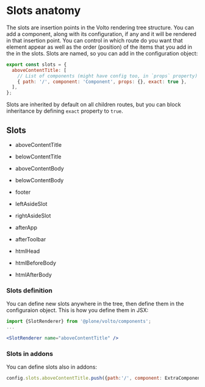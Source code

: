 # Slots anatomy

The slots are insertion points in the Volto rendering tree structure. You can add a
component, along with its configuration, if any and it will be rendered in that
insertion point. You can control in which route do you want that element appear as well
as the order (position) of the items that you add in the in the slots. Slots are named,
so you can add in the configuration object:

```js
export const slots = {
  aboveContentTitle: [
    // List of components (might have config too, in `props` property)
    { path: '/', component: 'Component', props: {}, exact: true },
  ],
};
```

Slots are inherited by default on all children routes, but you can block inheritance by
defining `exact` property to `true`.

## Slots

- aboveContentTitle
- belowContentTitle
- aboveContentBody
- belowContentBody
- footer

- leftAsideSlot
- rightAsideSlot

- afterApp
- afterToolbar

- htmlHead
- htmlBeforeBody
- htmlAfterBody

### Slots definition

You can define new slots anywhere in the tree, then define them in the configuraion
object. This is how you define them in JSX:

```jsx
import {SlotRenderer} from '@plone/volto/components';
...

<SlotRenderer name="aboveContentTitle" />

```

### Slots in addons

You can define slots also in addons:

```js
config.slots.aboveContentTitle.push({path:'/', component: ExtraComponent})
```
